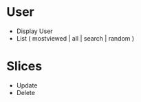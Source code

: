 # User

-   Display User
-   List ( mostviewed | all | search | random )

# Slices

-   Update
-   Delete
